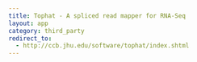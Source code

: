 ```yaml
---
title: Tophat - A spliced read mapper for RNA-Seq
layout: app
category: third_party
redirect_to:
  - http://ccb.jhu.edu/software/tophat/index.shtml
---
```

